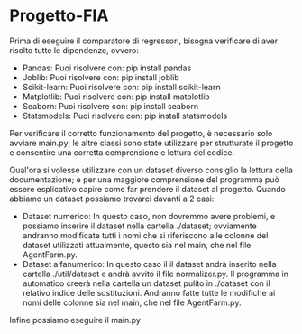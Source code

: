# Progetto-FIA
Prima di eseguire il comparatore di regressori, bisogna verificare di aver risolto tutte le dipendenze, ovvero:
- Pandas:
  Puoi risolvere con: pip install pandas
- Joblib:
  Puoi risolvere con: pip install joblib
- Scikit-learn:
  Puoi risolvere con: pip install scikit-learn
- Matplotlib:
  Puoi risolvere con: pip install matplotlib
- Seaborn:
  Puoi risolvere con: pip install seaborn
- Statsmodels:
  Puoi risolvere con: pip install statsmodels

Per verificare il corretto funzionamento del progetto, è necessario solo avviare main.py; le altre classi sono state utilizzare per strutturate il progetto e consentire una corretta comprensione e lettura del codice.


Qual'ora si volesse utilizzare con un dataset diverso consiglio la lettura della documentazione; e per una maggiore comprensione del programma può essere esplicativo capire come far prendere il dataset al progetto.
Quando abbiamo un dataset possiamo trovarci davanti a 2 casi:
- Dataset numerico:
  In questo caso, non dovremmo avere problemi, e possiamo inserire il dataset nella cartella ./dataset; ovviamente andranno modificate     tutti i nomi che si riferiscono alle colonne del dataset utilizzati attualmente, questo sia nel main, che nel file AgentFarm.py.
- Dataset alfanumerico:
  In questo caso il il dataset andrà inserito nella cartella ./util/dataset e andrà avvito il file normalizer.py. Il programma in           automatico creerà nella cartella un dataset pulito in ./dataset con il relativo indice delle sostituzioni. Andranno fatte tutte le       modifiche ai nomi delle colonne sia nel main, che nel file AgentFarm.py.

Infine possiamo eseguire il main.py
